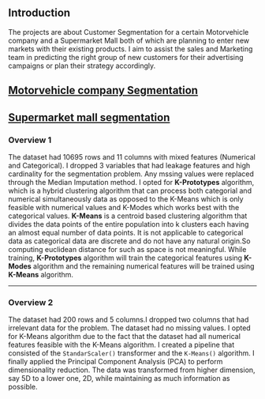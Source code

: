 ## Introduction
The projects are about Customer Segmentation for a certain Motorvehicle company and a Supermarket Mall both of which are planning to enter new markets with their existing products. I aim to assist the sales and Marketing team in predicting the right group
of new customers for their advertising campaigns or plan their strategy accordingly.
## [Motorvehicle company Segmentation](#Overview-1)
## [Supermarket mall segmentation](#Overview-2)
### Overview 1
The dataset had 10695 rows and 11 columns with mixed features (Numerical and Categorical). I dropped 3 variables that had leakage features and high cardinality for the segmentation
problem. Any mssing values were replaced through the Median Imputation method. I opted for **K-Prototypes** algorithm, which is a hybrid clustering algorithm that can process both
categorial and numerical simultaneously data as opposed to the K-Means which is only feasible with numerical values and K-Modes which works best with the categorical values.
**K-Means** is a centroid based clustering algorithm that divides the data points of the entire population into k clusters each having an almost equal number of data points.
It is not applicable to categorical data as categorical data are discrete and do not have any natural origin.So computing euclidean distance for such as space is not meaningful.
While training, **K-Prototypes** algorithm will train the categorical features using **K-Modes** algorithm and the remaining numerical features will be trained using **K-Means** algorithm.

---
### Overview 2
The dataset had 200 rows and 5 columns.I dropped two columns that had irrelevant data for the problem. The dataset had no missing values.
I opted for K-Means algorithm due to the fact that the dataset had all numerical features feasible with the K-Means algorithm. I created a pipeline that consisted of
the `StandarScaler()` transformer and the `K-Means()` algorithm. I finally applied the Principal Component Analysis (PCA) to perform dimensionality reduction. The data
was transformed from  higher dimension, say 5D to a lower one, 2D, while maintaining as much information as possible.



